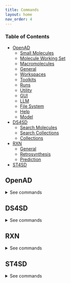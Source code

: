 ```yaml
---
title: Commands
layout: home
nav_order: 4
---
```


<!--

DO NOT EDIT
-----------
This file auto-generated.
To update it, consult instructions:
https://github.com/acceleratedscience/open-ad-toolkit/tree/main/docs

-->

### Table of Contents

- [OpenAD](#openad)
  - [Small Molecules](#small-molecules)
  - [Molecule Working Set](#molecule-working-set)
  - [Macromolecules](#macromolecules)
  - [General](#general)
  - [Workspaces](#workspaces)
  - [Toolkits](#toolkits)
  - [Runs](#runs)
  - [Utility](#utility)
  - [GUI](#gui)
  - [LLM](#llm)
  - [File System](#file-system)
  - [Help](#help)
  - [Model](#model)
- [DS4SD](#ds4sd)
  - [Search Molecules](#search-molecules)
  - [Search Collections](#search-collections)
  - [Collections](#collections)
- [RXN](#rxn)
  - [General](#general-1)
  - [Retrosynthesis](#retrosynthesis)
  - [Prediction](#prediction)
- [ST4SD](#st4sd)

## OpenAD

<details markdown="block">
<summary>See commands</summary>

### Small Molecules

`display molecule|mol <name> | <smiles> | <inchi> | <inchikey> | <cid>`{: .cmd }
Display a molecule's details. <br>

A molecule's details include its identifiers, synonyms, properties and any analysis results it has been enriched with. <br>

Supported molecule identifiers: <br>

-   `name` / `synonym` <br>
-   `SMILES` <br>
-   `InChI` <br>
-   `InChIKey` <br>
-   `PubChem CID` <br>

Notes: <br>

-   You can use the 'mol' shorthand instead of 'molecule'. <br>
-   If the requested molecule exists in your current working set or in memory, that version will be prioritized. <br>

Examples: <br>

-   Display a molecule by name: <br>
    `display molecule Aspirin` <br>

-   Display a molecule by SMILES string: <br>
    `display molecule CC(=O)OC1=CC=CC=C1C(=O)O` <br>

-   Display a molecule by InChI string: <br>
    `display mol InChI=1S/C9H8O4/c1-6(10)13-8-5-3-2-4-7(8)9(11)12/h2-5H,1H3,(H,11,12)` <br>

-   Display a molecule by InChIKey: <br>
    `display mol BSYNRYMUTXBXSQ-UHFFFAOYSA-N` <br>

-   Display a molecule by its PubChem CID: <br>
    `display mol 2244` <br><br>

`show molecule|mol <name> | <smiles> | <inchi> | <inchikey> | <cid>`{: .cmd }
Launch the molecule viewer to visualize your molecule and inspect its properties. <br>

Supported molecule identifiers: <br>

-   `name` / `synonym` <br>
-   `SMILES` <br>
-   `InChI` <br>
-   `InChIKey` <br>
-   `PubChem CID` <br>

Notes: <br>

-   You can use the 'mol' shorthand instead of 'molecule'. <br>
-   If the requested molecule exists in your current working set or in memory, that version will be prioritized. <br>

Examples: <br>

-   Inspect a molecule by name: <br>
    `show mol aspirin` <br>

-   Inspect a molecule by SMILES string: <br>
    `show mol CC(=O)OC1=CC=CC=C1C(=O)O` <br>

-   Inspect a molecule by InChI string: <br>
    `show mol InChI=1S/C9H8O4/c1-6(10)13-8-5-3-2-4-7(8)9(11)12/h2-5H,1H3,(H,11,12)` <br>

-   Inspect a molecule by PubChem CID: <br>
    `show mol 2244` <br><br>

`show molset|molecule-set '<molset_or_sdf_or_smi_path>' | using dataframe <dataframe>`{: .cmd }
Launch the molset viewer to visualize the contents of a molecule set. <br>

Examples: <br>

-   `show molset 'neurotransmitters.mol.json'` <br>
-   `show molset 'neurotransmitters.sdf'` <br>
-   `show molset 'neurotransmitters.smi'` <br>
-   `show molset my_dataframe` <br><br>

`@(<name> | <smiles> | <inchi> | <inchikey> | <cid>)>><molecule_property_name>`{: .cmd }
Request a molecule's property. <br>

Supported molecule identifiers: <br>

-   `name` / `synonym` <br>
-   `SMILES` <br>
-   `InChI` <br>
-   `InChIKey` <br>
-   `PubChem CID` <br>

Notes: <br>

-   In addition to a molecule's properties or identifiers, you can also request its synonyms. <br>
-   If the requested molecule exists in your current working set or in memory, that version will be prioritized. <br>
-   In addition to the properties listed below, you can also request any additional properties that are available in your molecule working set. <br>

Examples: <br>

-   Obtain the molecular weight of a molecule known as Aspirin. <br>
    `@aspirin>>molecular_weight` <br>

-   Obtain the canonical smiles string for the dopamine neurotransmitter. <br>
    `@dopamine>>canonical_smiles` <br>

-   Obtain a molecules xlogp value using a SMILES string. <br>
    `@CC(=O)OC1=CC=CC=C1C(=O)O>>xlogp` <br>

-   Obtain all the synonyms for ibuprofen. <br>
    `@ibuprofen>>synonyms` <br>

Available properties that can be queried: <br>
atom_stereo_count bond_stereo_count canonical_smiles <br>
charge cid complexity <br>
conformer_count_3d conformer_id_3d conformer_model_rmsd_3d <br>
conformer_rmsd_3d coordinate_type covalent_unit_count <br>
defined_atom_stereo_count defined_bond_stereo_count effective_rotor_count_3d <br>
exact_mass feature_acceptor_count_3d feature_anion_count_3d <br>
feature_cation_count_3d feature_count_3d feature_donor_count_3d <br>
feature_hydrophobe_count_3d feature_ring_count_3d h_bond_acceptor_count <br>
h_bond_donor_count heavy_atom_count inchi <br>
inchikey isomeric_smiles isotope_atom_count <br>
iupac_name mmff94_energy_3d mmff94_partial_charges_3d <br>
molecular_formula molecular_weight molecular_weight_exact <br>
monoisotopic_mass multipoles_3d multipoles_3d <br>
pharmacophore_features_3d pharmacophore_features_3d rotatable_bond_count <br>
sol sol_classification tpsa <br>
undefined_atom_stereo_count undefined_bond_stereo_count volume_3d <br>
x_steric_quadrupole_3d xlogp y_steric_quadrupole_3d <br><br>

`export molecule|mol <name> | <smiles> | <inchi> | <inchikey> | <cid> [ as file ]`{: .cmd }
Either save a molecule to your workspace as a JSON file (CLI) or return a dictionary of the molecule's properties (Jupyter Notebook). <br>

Supported molecule identifiers: <br>

-   `name` / `synonym` <br>
-   `SMILES` <br>
-   `InChI` <br>
-   `InChIKey` <br>
-   `PubChem CID` <br>

Notes: <br>

-   The requested molecule does not need to be in your current working set. <br>
-   The `as file` clause is only needed when you wish to save a file to your workspace from within a Jupytyer Notebook. <br>
-   You can use the 'mol' shorthand instead of 'molecule'. <br>
-   If the requested molecule exists in your current working set or in memory, that version will be prioritized. <br>

Examples: <br>

-   Export a molecule by name: <br>
    `export molecule aspirin` <br>

-   Export a molecule by SMILES string, and force it to save as a file (only relevant in a Jupyter Notebook): <br>
    `export mol aspirin as file` <br><br>

<br>

### Molecule Working Set

`add molecule|mol <name> | <smiles> | <inchi> | <inchikey> | <cid> [ as '<name>' ] [ basic ] [ force ]`{: .cmd }
Add a molecule to your current molecule working set. <br>

Supported molecule identifiers: <br>

-   `name` / `synonym` <br>
-   `SMILES` <span style="color: #ccc">- supports [ basic ]</span> <br>
-   `InChI` <span style="color: #ccc">- supports [ basic ]</span> <br>
-   `InChIKey` <br>
-   `PubChem CID` <br>

Options: <br>

-   `as <name>`: Provide a custom name for the molecule, which will be used by the software whenever refering to it going forward. <br>
    Note: you can always update a molecule's name later by running `rename molecule <name>`. <br>
-   `basic`: Create a minimal molecule without enriching it with PubChem data. This is only relevant when using a SMILES or InChI string as identifier. Because no API calls are made, this is much faster than the default behavior. <br>
-   `force`: Suppress the confirmation step before adding a molecule, which may be desired in batch operations. <br>

Notes: <br>

-   You can use the 'mol' shorthand instead of 'molecule'. <br>
-   If the requested molecule exists in your current working set or in memory, that version will be prioritized. <br>

Examples: <br>

-   Add a molecule by SMILES string: <br>
    `add molecule CC(=O)OC1=CC=CC=C1C(=O)O` <br>

-   Add a molecule by SMILES string, without enriching it with PubChem data: <br>
    `add molecule CC(=O)OC1=CC=CC=C1C(=O)O basic` <br>

-   Add a molecule by SMILES string, giving it a custom name: <br>
    `add molecule CC(=O)OC1=CC=CC=C1C(=O)O as 'mymol' basic` <br>

-   Add a molecule by unquoted InChI string: <br>
    `add mol InChI=1S/C9H8O4/c1-6(10)13-8-5-3-2-4-7(8)9(11)12/h2-5H,1H3,(H,11,12)` <br>

-   Add a molecule by quoted InChI string: <br>
    `add mol 'InChI=1S/C9H8O4/c1-6(10)13-8-5-3-2-4-7(8)9(11)12/h2-5H,1H3,(H,11,12)'` <br>

-   Add a molecule by InChIKey: <br>
    `add mol BSYNRYMUTXBXSQ-UHFFFAOYSA-N` <br>

-   Add a molecule by InChIKey, giving it a custom name: <br>
    `add mol BSYNRYMUTXBXSQ-UHFFFAOYSA-N as 'mymol'` <br>

-   Add a molecule by name: <br>
    `add molecule aspirin` <br>

-   Add a molecule by name, supressing the confirmation step: <br>
    `add molecule aspirin force` <br>

-   Add a molecule by quoted name: <br>
    `add mol 'Aspirin 325 mg'` <br>

-   Add a molecule by its PubChem CID: <br>
    `add mol 2244` <br><br>

`remove molecule|mol <name> | <smiles> | <inchi> | <inchikey> | <cid> [ force ]`{: .cmd }
Remove a molecule from the current working set based on a given molecule identifier. <br>

Supported molecule identifiers: <br>

-   `name` / `synonym` <br>
-   `SMILES` <br>
-   `InChI` <br>
-   `InChIKey` <br>
-   `PubChem CID` <br>

Options: <br>

-   `force`: Suppress the confirmation step before removing a molecule, which may be desired in batch operations. <br>

Notes: <br>

-   You can use the 'mol' shorthand instead of 'molecule'. <br>

Examples: <br>

-   Remove a molecule by name: <br>
    `remove molecule Aspirin` <br>

-   Remove a molecule by SMILES: <br>
    `remove molecule CC(=O)OC1=CC=CC=C1C(=O)O` <br>

-   Remove a molecule by InChIKey: <br>
    `remove mol BSYNRYMUTXBXSQ-UHFFFAOYSA-N` <br>

-   Remove a molecule by InChI <br>
    `remove mol  InChI=1S/C9H8O4/c1-6(10)13-8-5-3-2-4-7(8)9(11)12/h2-5H,1H3,(H,11,12)` <br>

-   Remove a molecule by CID: <br>
    `remove mol 2244` <br><br>

`list molecules|mols`{: .cmd }
List all molecules in the current working set. <br>

Notes: <br>

-   You can use the 'mols' shorthand instead of 'molecules'. <br><br>

`show molecules|mols`{: .cmd }
Launch the molset viewer to visualize your molecule working set. <br>

Notes: <br>

-   You can use the 'mols' shorthand instead of 'molecules'. <br><br>

`enrich molecules|mols with analysis`{: .cmd }
Enrich the molecules in your current working set with the results of the last performed analysis. <br>

This assumes that your molecule working set contains either the input molecule or any of the result molecules from the analysis. <br>

Notes: <br>

-   You can use the 'mols' shorthand instead of 'molecules'. <br>

Currently supported analysis commands: <br>

RXN: <br>

-   `predict reaction` <br>
-   `predict retrosynthesis` <br>

DS4SD: <br>

-   `search for patents containing molecule` <br>
-   `search for similiar molecules` <br>

Please refer to the DS4SD and RXN toolkits for further assistance on these commands. For example: <br>
`set context rxn` <br>
`predict reaction ?` <br><br>

`clear analysis cache`{: .cmd }
Clear the analysis results cache for your current workspace. <br>

Please refer to the `enrich molecules|mols with analysis` command for more information about analysis results. <br><br>

`display sources <name> | <smiles> | <inchi> | <inchikey> | <cid>`{: .cmd }
Display the sources of a molecule's properties, attributing how they were calculated or where they were sourced. <br>

Supported molecule identifiers: <br>

-   `name` / `synonym` <br>
-   `SMILES` <br>
-   `InChI` <br>
-   `InChIKey` <br>
-   `PubChem CID` <br>

Notes: <br>

-   If the requested molecule exists in your current working set or in memory, that version will be prioritized. <br><br>

`rename molecule|mol <molecule_identifer_string> as <molecule_name>`{: .cmd }
Rename a molecule in the current working set. <br>

Notes: <br>

-   You can use the 'mol' shorthand instead of 'molecule'. <br>

Example: <br>

-   Assuming you've added the molecule <span style="color: #dc0">CC(=O)OC1=CC=CC=C1C(=O)O</span> to your molecule working set, you can then rename it as such: <br>
    `rename molecule CC(=O)OC1=CC=CC=C1C(=O)O as Aspirin` <br><br>

`load molecules|mols from file '<filename.molset.json|sdf|csv|smi>' [ enrich ] [ append ]`{: .cmd }
Load molecules from a file into your molecule working set. <br>

Supported file formats: <br>

-   molset (.molset.json) <br>
-   SDF (.sdf) <br>
-   CSV (.csv) <br>
-   SMILES (.smi) <br>

Options: <br>

-   Append `enrich` to enrich the molecule with data from pubchem. <br>
-   Append `append` to append the molecules to the existing working set instead of overwriting it. <br>

Notes: <br>

-   To see some example input files, you can export the molecules from your working set using the `export molecules|mols as ...` command. <br>
-   You can use the 'mols' shorthand instead of 'molecules'. <br>

Examples: <br>

-   Load molecules from a molset JSON file: <br>
    `load molecules from file 'my_molecules.molset.json'` <br>

-   Load molecules from an SDF file, appending them to the existing working set: <br>
    `load mols from file 'my_molecules.sdf'` append` <br>

-   Load molecules from an CSV file: <br>
    `load molecules from file 'my_molecules.csv'` <br>

-   Load molecules from an SMILES file, enriching them with PubChem data: <br>
    `load mols from file 'my_molecules.smi'` enrich` <br><br>

`load molecules|mols from dataframe <dataframe> [ enrich ] [ append ]`{: .cmd }
Load molecules from a dataframe into your molecule working set. <br>

Options: <br>

-   Append `enrich` to enrich the molecule with data from pubchem. <br>
-   Append `append` to append the molecules to the existing working set instead of overwriting it. <br>

Notes: <br>

-   This command only works when called from a Jupyter Notebook or the API. <br>
-   To see some example input files, you can export the molecules from your working set using the `export molecules|mols as ...` command. <br>
-   You can use the 'mols' shorthand instead of 'molecules'. <br>

Examples: <br>

-   Load molecules from a dataframe: <br>
    `load molecules from dataframe my_dataframe` <br>

-   Load molecules from a dataframe, appending them to the existing working set: <br>
    `load mols from dataframe my_dataframe append` <br>

-   Load molecules from a dataframe, enriching them with PubChem data: <br>
    `load mols from dataframe my_dataframe enrich` <br><br>

`merge molecules|mols data from dataframe <dataframe> [ enrich ]`{: .cmd }
Merge molecule data from a dataframe into the molecules in your working set. <br>

Options: <br>

-   Append `enrich` to enrich the molecule with data from pubchem. <br>

The dataframe columns should be named as follows: <br>

-   `subject` or `smiles`: molecules similes string <br>
-   `property`: the name of the property to be merged <br>
-   `result`: the value of the property to be nmerged <br>

Sample input file: <br>

subject property result <br>
-------------------------------------------------------------------- ------------------------- ----------- <br>
O=C(N)C(F)(OC(F)(F)C(F)(F)C(F)(F)F)C(F)(F)F molecular_weight 329.065 <br>
O=C(O)C(F)(NC(F)(F)C(F)(F)C(F)(F)F)C(F)(F)F molecular_weight 329.065 <br>
O=C(O)C(F)(OC(F)(F)C(F)(F)C)CF molecular_weight 240.099 <br>
O=C(O)C(F)(OC(O)(F)C(F)(F)C(F)(F)F)C(F)(F)F molecular_weight 328.058 <br>
O=C(O)C(F)(OC(Cl)(F)C(F)(F)C(F)(F)F)C(F)(F)F molecular_weight 346.504 <br>
O=C(O)C(F)(OC(F)(F)C(F)(O)C(F)(F)F)C(F)(F)F molecular_weight 328.058 <br>
O=C(O)C(F)(OC(F)(O)C(F)(F)C(F)(F)F)C(F)(F)F molecular_weight 328.058 <br>
O=C(O)C(F)(OC(F)(F)C(F)(Br)C(F)(F)F)C(F)(F)F molecular_weight 390.955 <br>
O=C(O)C(F)OC(O)(F)C(F)(F)C(F)(F)F molecular_weight 260.061 <br>

Notes: <br>

-   You can use the 'mol' shorthand instead of 'molecule'. <br>

Examples: <br>

-   Merge molecule data from a dataframe called `new_props`: <br>
    `merge molecules data from dataframe new_props` <br>

-   Merge molecule data from a dataframe called `new_props`, while enriching the molecules with PubChem data: <br>
    `merge molecules data from dataframe new_props enrich` <br><br>

`export molecules|mols [ as '<filename.molset.json|sdf|csv|smi>' ]`{: .cmd }
Export your molecule working set as a file (CLI) or return it as a dataframe (Jupyter/API). <br>

Supported file formats: <br>

-   molset (.molset.json) <br>
-   SDF (.sdf) <br>
-   CSV (.csv) <br>
-   SMILES (.smi) <br>

Notes: <br>

-   When exporting as a file, the filename's extension will define what format the molecule are exported as. <br>
-   If no filename or extension is provided, the molecules will be saved as CSV file. <br>
-   When run inside a Jupyter Notebook or from the API, the `as <filename>` clause will be ignored and a dataframe will be returned. <br>
-   You can use the 'mols' shorthand instead of 'molecules'. <br><br>

`clear molecules|mols [ force ]`{: .cmd }
Clear the molecule working set. <br>

Options: <br>

-   `force`: Suppress the confirmation step before clearing the working set, which may be desired in batch operations. <br>

Notes: <br>

-   You can use the 'mols' shorthand instead of 'molecules'. <br><br>

<br>

### Macromolecules

`show mmol|protein <fasta> | '<pdb_id>'`{: .cmd }
Launch the molecule viewer to visualize your macromolecule and inspect its properties. <br>

Examples: <br>

-   Show a protein by its PDBe ID: <br>
    `show mmol '2g64'` <br>

-   Show a protein by its FASTA string: <br>
    `show protein MAKWVCKICGYIYDEDAGDPDNGISPGTKFEELPDDWVCPICGAPKSEFEKLED` <br><br>

<br>

### General

`openad`{: .cmd }
Display the openad splash screen. <br><br>

`get status`{: .cmd }
Display the currently selected workspace and toolkit. <br><br>

`display history`{: .cmd }
Display the last 30 commands run in your current workspace. <br><br>

`clear sessions`{: .cmd }
Clear any other sessions that may be running. <br><br>

<br>

### Workspaces

`set workspace <workspace_name>`{: .cmd }
Change the current workspace. <br><br>

`get workspace [ <workspace_name> ]`{: .cmd }
Display details a workspace. When no workspace name is passed, details of your current workspace are displayed. <br><br>

`create workspace <workspace_name> [ description('<description>') on path '<path>' ]`{: .cmd }
Create a new workspace with an optional description and path. <br><br>

`remove workspace <workspace_name>`{: .cmd }
Remove a workspace from your registry. Note that this doesn't remove the workspace's directory. <br><br>

`list workspaces`{: .cmd }
Lists all your workspaces. <br><br>

<br>

### Toolkits

`ds4sd`{: .cmd }
Display the splash screen for the DS4SD toolkit. <br><br>

`rxn`{: .cmd }
Display the splash screen for the RXN toolkit. <br><br>

`st4sd`{: .cmd }
Display the splash screen for the ST4SD toolkit. <br><br>

`list toolkits`{: .cmd }
List all installed toolkits. To see all available toolkits, run `list all toolkits`. <br><br>

`list all toolkits`{: .cmd }
List all available toolkits. <br><br>

`add toolkit <toolkit_name>`{: .cmd }
Install a toolkit. <br><br>

`remove toolkit <toolkit_name>`{: .cmd }
Remove a toolkit from the registry. <br>

<b>Note:</b> This doesn't delete the toolkit code. If the toolkit is added again, a backup of the previous install is created in the toolkit directory at `~/.openad/toolkits`. <br><br>

`update toolkit <toolkit_name>`{: .cmd }
Update a toolkit with the latest version. It is recommended to do this on a regular basis. <br><br>

`update all toolkits`{: .cmd }
Update all installed toolkits with the latest version. Happens automatically whenever OpenAD is updated to a new version. <br><br>

`set context <toolkit_name> [ reset ]`{: .cmd }
Set your context to the chosen toolkit. By setting the context, the selected toolkit functions become available to you. The optional parameter `reset` can be used to reset your login information. <br><br>

`get context`{: .cmd }
Display the currently selected toolkit. <br><br>

`unset context`{: .cmd }
Exit your toolkit context. You will no longer have access to toolkit-specific functions. <br><br>

<br>

### Runs

`create run`{: .cmd }
Start recording a run. <br><br>

`remove run <run_name>`{: .cmd }
remove a run. <br><br>

`save run as <run_name>`{: .cmd }
Stop recording a run and save it. <br><br>

`run <run_name>`{: .cmd }
Execute a previously recorded run. This will execute every command and continue regardless of any failures. <br><br>

`list runs`{: .cmd }
List all runs saved in the current workspace. <br><br>

`display run <run_name>`{: .cmd }
Display the commands stored in a certain run. <br><br>

<br>

### Utility

`display data '<filename.csv>'`{: .cmd }
Display data from a csv file. <br><br>

`-> result save [as '<filename.csv>']`{: .cmd }
Save table data to csv file. <br><br>

`-> result open`{: .cmd }
Explore table data in the browser. <br>
if you append `-d` to the end of the command `result open -d` display will result to data viewer. <br><br>

`-> result edit`{: .cmd }
Edit table data in the browser. <br>
if you append `-d` to the end of the command `result open -d` display will result to data viewer. <br><br>

`-> result copy`{: .cmd }
Copy table data to clipboard, formatted for spreadheet. <br><br>

`-> result display`{: .cmd }
Display the result in the CLI. <br>

        if you append `-d` to the end of the command `result open -d` display will result to data viewer. <br><br>

`-> result as dataframe`{: .cmd }
Return the result as dataframe (only for Jupyter Notebook) <br><br>

`edit config '<json_config_file>' [ schema '<schema_file>']`{: .cmd }
Edit any JSON file in your workspace directly from the CLI. If a schema is specified, it will be used for validation and documentation. <br><br>

<br>

### GUI

`install gui`{: .cmd }
Install the OpenAD GUI (graphical user interface). <br>

The graphical user interface allows you to browse your workspace and visualize your datasets and molecules. <br><br>

`launch gui`{: .cmd }
Launch the OpenAD GUI (graphical user interface). <br><br>

`restart gui`{: .cmd }
Terminate and then restart the GUI server. <br><br>

`quit gui`{: .cmd }
Terminate the GUI server. <br><br>

<br>

### LLM

`tell me <how to do xyz>`{: .cmd }
Ask your AI assistant how to do anything in OpenAD. <br><br>

`set llm  <language_model_name>`{: .cmd }
Set the target language model name for the `tell me` command. <br><br>

`clear llm auth`{: .cmd }
Clear the language model's authentication file. <br><br>

<br>

### File System

`list files [ path ]`{: .cmd }
List al directories and files in your current workspace. <br><br>

`import from '<external_source_file>' to '<workspace_file>'`{: .cmd }
Import a file from outside OpenAD into your current workspace. <br><br>

`export from '<workspace_file>' to '<external_file>'`{: .cmd }
Export a file from your current workspace to anywhere on your hard drive. <br><br>

`copy file '<workspace_file>' to '<other_workspace_name>'`{: .cmd }
Export a file from your current workspace to another workspace. <br><br>

`remove '<filename>'`{: .cmd }
Remove a file from your current workspace. <br><br>

`open '<filename>'`{: .cmd }
Open a file or dataframe in an iframe <br>

Examples: <br>

-   `open 'base_molecules.sdf'` <br>
-   `open my_dataframe` <br><br>

<br>

### Help

`intro`{: .cmd }
Display an introduction to the OpenAD CLI. <br><br>

`docs`{: .cmd }
Open the documentation webpage. <br><br>

`?`{: .cmd }
List all available commands. <br><br>

`? ...<soft>   --> List all commands containing "..."</soft>`{: .cmd }
<br>

`... ?<soft>   --> List all commands starting with "..."</soft>`{: .cmd }
<br>

<br>

### Model

`model auth list`{: .cmd }
show authentication group mapping <br><br>

`model auth add group '<auth_group>'|<auth_group> with '<api_key>'`{: .cmd }
add an authentication group for model services to use <br><br>

`model auth remove group '<auth_group>' | <auth_group>`{: .cmd }
remove an authentication group <br><br>

`model auth add service '<service_name>'|,service_name> to group '<auth_group>'|<auth_group>`{: .cmd }
Attach an authentication group to a model service <br><br>

`model auth remove service '<service_name>'|<service_name>`{: .cmd }
Detatch an authentication group from a model service <br><br>

`model service status`{: .cmd }
Get the status of currently cataloged services <br><br>

`model service describe '<service_name>'|<service_name>`{: .cmd }
get the configuration of a service <br><br>

`model catalog list`{: .cmd }
get the list of currently cataloged services <br><br>

`uncatalog model service '<service_name>'|<service_name>`{: .cmd }
uncatalog a model service <br>

Example: <br>
`uncatalog model service 'gen'` <br><br>

`catalog model service from (remote) '<path> or <github> or <service_url>' as  '<service_name>'|<service_name>   USING (<parameter>=<value> <parameter>=<value>)`{: .cmd }
catalog a model service from a path or github or remotely from an existing OpenAD service. <br>
(USING) optional headers parameters for communication with service backend. <br>
If you are cataloging a service using a model defined in a directory, provide the absolute `<path>` of that directory in quotes. <br>

The following options require the `remote` option be declared. <br>

If you are cataloging a service using a model defined in github repository, provide the absolute `<github>` of that github directory quotes. <br>

If you are cataloging a remote service on a ip address and port provide the remote services ipaddress and port in quoted string e.g. `'0.0.0.0:8080'` <br>

`service_name`: this is the name of the service as you will define it for your usage. e.g `prop` short for properties. <br>

USING Parameters: <br>

If using a hosted service the following parameters must be supplied: <br> -`Inference-Service`: this is the name of the inference service that is hosted, it is a required parameter if cataloging a remote service. <br>
An authorization parameter is always required if cataloging a hosted service, either Auhtorisation group (`auth_group`) or Authorisation bearer_token/api_key (`Authorization`): <br> -`auth_group`: this is the name of an authorization group which contains the api_key linked to the service access. This can only be used if `Authorization` is not also defined. <br>
OR <br> -`Authorization`: this parameter is designed to be used when a `auth_group` is not defined. <br>

Example: <br>

Skypilot Deployment <br> -`catalog model service from 'git@github.com:acceleratedscience/generation_inference_service.git' as 'gen'` <br>

Service using a authentication group <br> -`catalog model service from remote '<service_url>' as  molf  USING (Inference-Service=molformer  )` <br>
` model auth add service 'molf' to group 'default'` <br>

Single Authorisation Service <br> -`openad catalog model service from remote '<service_URL>' as 'gen' USING (Inference-Service=generation Authorization='<api_key>')` <br>

Catalog a remote service shared with you: <br> -`catalog model service from remote 'http://54.235.3.243:30001' as gen` <br><br>

`model service up '<service_name>'|<service_name> [no_gpu]}`{: .cmd }
launches a cataloged model service when it was cataloged as a self managed service from a directory or github repository. <br>
If you do not want to launch a service with GPU you should specify `no_gpu` at the end of the command. <br>
Examples: <br>

-`model service up gen` <br>

-`model service up 'gen'` <br>

-`model service up gen no_gpu` <br><br>

`model service local up '<service_name>'|<service_name>`{: .cmd }
Launches a model service locally. <br>

            Example: <br>
              ` model service local up gen` <br><br>

`model service down '<service_name>'|<service_name>`{: .cmd }
Bring down a model service <br>
Examples: <br>

`model service down gen` <br>

`model service down 'gen'` <br><br>

<br>

</details>

## DS4SD

<details markdown="block">
<summary>See commands</summary>

### Search Molecules

`search for similar molecules to '<smiles>' [ save as '<filename.csv>' ]`{: .cmd }
Search for molecules that are similar to the provided molecule or molecule substructure as provided in the `<smiles_string>`. <br>

Use the `save as` clause to save the results as a csv file in your current workspace. <br>

Example: <br>
`search for similar molecules to 'C1(C(=C)C([O-])C1C)=O'` <br><br>

`search for molecules in patents from list ['<patent1>', '<patent2>', ...] | dataframe <dataframe_name> | file '<filename.csv>' [ save as '<filename.csv>' ]`{: .cmd }
Search for molecules mentioned in a defined list of patents. When sourcing patents from a CSV or DataFrame, there must be column named "PATENT ID" or "patent id". <br>

Use the `save as` clause to save the results as a csv file in your current workspace. <br>

Example: <br>
`search for molecules in patents from list ['CN108473493B','US20190023713A1']` <br><br>

`search for patents containing molecule '<smiles>' | '<inchi>' | '<inchikey>' [ save as '<filename.csv>' ]`{: .cmd }
Search for mentions of a specified molecules in registered patents. The queried molecule can be described as a SMILES string, InChI or InChiKey. <br>

Use the `save as` clause to save the results as a csv file in your current workspace. <br>

Example: <br>
`search for patents containing molecule 'CC(C)(c1ccccn1)C(CC(=O)O)Nc1nc(-c2c[nH]c3ncc(Cl)cc23)c(C#N)cc1F'` <br><br>

`search for substructure instances of '<smiles>' [ save as '<filename.csv>' ]`{: .cmd }
Search for molecules by substructure, as defined by the `<smiles_string>`. <br>

Use the `save as` clause to save the results as a csv file in your current workspace. <br>

Example: <br>
`search for substructure instances of 'C1(C(=C)C([O-])C1C)=O' save as 'my_mol'` <br><br>

<br>

### Search Collections

`search collection '<collection_name_or_key>' for '<search_string>' [ using (page_size=<int> system_id=<system_id> edit_distance=<integer> display_first=<integer>) ] show (data | docs) [ estimate only | return as data | save as '<filename.csv>' ]`{: .cmd }
Performs a document search of the Deep Search repository based on a given collection. The required `using` clause specifies the collection to search. Use `estimate only` to return only the potential number of hits. <br>

Parameters: <br>

-   `<collection_name_or_key>` The name or index key for a collection. Use the command `display all collections` to list available collections. <br>
-   `<search_string>` The search string for the search. <br>

The `<search_string>` supports elastic search string query syntax: <br>

-   `+` Signifies AND operation. <br>
-   `|` Signifies OR operation. <br>
-   `-` Negates a single token. <br>
-   `\"` Wraps a number of tokens to signify a phrase for searching. <br>
-   `*` At the end of a term -> signifies a prefix query <br>
-   `(` & `)` Signifies precedence <br>
-   `~N` After a word -> signifies edit distance (fuzziness) <br>
-   `~N` After a phrase -> signifies slop amount <br>

Options for the `using` clause: <br>

> **Note:** The `using` clause requires all enclosed parameters to be defined in the same order as listed below. <br>

-   `page_size=<integer>` Result pagination, the default is None. <br>
-   `system_id=<system_id>` System cluster id, the default is 'default'. <br>
-   `edit_distance=<integer>` (0-5) Sets the search word span criteria for key words for document searches, the default is 5. When set to 0, no snippets will be be returned. <br>
-   `display_first=<integer>` When set, the displayed result set will be truncated at the given number. <br>

Clauses: <br>

-   `show (data | docs)`: <br>
    -   `data` Display structured data from within the documents. <br>
    -   `docs` Display document context and preview snippet. <br>
        Both can be combined in a single command, e.g. `show (data docs)` <br>
-   `estimate only` Determine the potential number of hits. <br>
-   `return as data` For Notebook or API mode. Removes all styling from the Pandas DataFrame, ready for further processing. <br>

Examples: <br>

-   Look for documents that contain discussions on power conversion efficiency: <br>
    `search collection 'arxiv-abstract' for 'ide(\"power conversion efficiency\" OR PCE) AND organ*' using ( edit_distance=20 system_id=default) show (docs)` <br>

-   Search the PubChem archive for 'Ibuprofen' and display related molecules' data: <br>
    `search collection 'pubchem' for 'Ibuprofen' show (data)` <br>

-   Search for patents which mention a specific smiles molecule: <br>
    `search collection 'patent-uspto' for '\"smiles#ccc(coc(=o)cs)(c(=o)c(=o)cs)c(=o)c(=o)cs\"' show (data)` <br><br>

`display collection matches for '<search_string>' [ save as '<filename.csv>' ]`{: .cmd }
Search all collections for documents that contain a given Deep Search `<search_string>`. This is useful when narrowing down document collection(s) for subsequent search. You can use the `<index_key>` from the returned table in your next search. <br>

Use the `save as` clause to save the results as a csv file in your current workspace. <br>

Example: <br>
`display collection matches for 'Ibuprofen'` <br><br>

<br>

### Collections

`display collections in domains from list <list_of_domains> [ save as '<filename.csv>' ]`{: .cmd }
Display collections that belong to the listed domains. <br>

Use the `save as` clause to save the results as a csv file in your current workspace. <br>

Use the command `display all collections` to find available domains. <br>

Example: <br>
`display collections in domains from list ['Scientific Literature']` <br><br>

`display all collections [ save as '<filename.csv>' ]`{: .cmd }
Display all available collections in Deep Search. <br>

Use the `save as` clause to save the results as a csv file in your current workspace. <br><br>

`display collections for domain '<domain_name>'`{: .cmd }
Display the available collections in a given Deep Search domain. <br>

Use the command `display all collections` to find available domains. <br>

Example: <br>
`display collections for domain 'Business Insights'` <br><br>

`display collection details '<collection_name_or_key>'`{: .cmd }
Display the details for a specified collection. You can specify a collection by its name or key. <br>

Use the command `display all collections` to list available collections. <br>

Example: <br>
`display collection details 'Patents from USPTO'` <br><br>

<br>

</details>

## RXN

<details markdown="block">
<summary>See commands</summary>

### General

`interpret recipe '<recipe_paragraph>' | '<txt_filename>'`{: .cmd }
Build a ordered list of actions interpreted from a provided text-based recipe. The recipe can be provided as a string or as a text file from your current workspace. <br>

Examples: <br>

-   `interpret recipe 'my_recipe.txt'` <br>
-   `interpret recipe 'A solution of ((1S,2S)-1-{[(methoxymethyl-biphenyl-4-yl)-(2-pyridin-2-yl-cyclopropanecarbonyl)-amino]-methyl}-2-methyl-butyl)-carbamic acid tert-butyl ester (25 mg, 0.045 mmol) and dichloromethane (4 mL) was treated with a solution of HCl in dioxane (4 N, 0.5 mL) and the resulting reaction mixture was maintained at room temperature for 12 h. The reaction was then concentrated to dryness to afford (1R,2R)-2-pyridin-2-yl-cyclopropanecarboxylic acid ((2S,3S)-2-amino-3-methylpentyl)-(methoxymethyl-biphenyl-4-yl)-amide (18 mg, 95% yield) as a white solid.'` <br><br>

`list rxn models`{: .cmd }
Lists all RXN AI models currently available. <br><br>

<br>

### Retrosynthesis

`predict retrosynthesis '<smiles>' [ using (option1=<value> option2=<value>) ]`{: .cmd }
Perform a retrosynthesis route prediction on a molecule. <br>

RXN was trained on more than 3 million chemical reactions, derived from publicly available patents. Since then, the Molecular Transformer has outperformed all data-driven models, achieving more than 90% accuracy on forward chemical reaction predictions (reactants + reagents to products) <br>

> **Note:** The `using` clause requires all enclosed parameters to be defined in the same order as listed below. <br>

<<<<<<< HEAD
Optional Parameters that can be specified in the `using` clause: <br>

-   `availability_pricing_threshold=<int>` Maximum price in USD per g/ml of compounds. Default: no threshold. <br>
-   `available_smiles='<smiles>.<smiles>.<smiles>'` List of molecules available as precursors, delimited with a period. <br>
-   `exclude_smiles='<smiles>.<smiles>.<smiles>'` List of molecules to exclude from the set of precursors, delimited with a period. <br>
-   `exclude_substructures='<smiles>.<smiles>.<smiles>'` List of substructures to exclude from the set of precursors, delimited with a period. <br>
-   `exclude_target_molecule=<boolean>` Excluded target molecule. The default is True <br>
-   `fap=<float>` Every retrosynthetic step is evaluated with the FAP, and is only retained when forward confidence is greater than the FAP value. The default is 0.6. <br>
-   `max_steps=<int>` The maximum number steps in the results. The default is 3. <br>
-   `nbeams=<int>` The maximum number of beams exploring the hypertree. The default is 10. <br>
-   `pruning_steps=<int>` The number of steps to prune a hypertree. The default is 2. <br>
-   # `ai_model='<model_name>'` What model to use. Use the command `list rxn models` to list all available models. The default is '2020-07-01'. <br>
-   `availability_pricing_threshold=<int>` Maximum price in USD per g/ml of compounds. Default: no threshold. <br>
-   `available_smiles='<smiles>.<smiles>.<smiles>'` List of molecules available as precursors, delimited with a period. <br>
-   `exclude_smiles='<smiles>.<smiles>.<smiles>'` List of molecules to exlude from the set of precursors, delimited with a period. <br>
-   `exclude_substructures='<smiles>.<smiles>.<smiles>'` List of substructures to excludefrom the set of precursors, delimited with a period. <br>
-   `exclude_target_molecule=<boolean>` Excluded target molecule. The default is True <br>
-   `fap=<float>` Every retrosynthetic step is evaluated with the FAP, and is only retained when forward confidence is greater than the FAP value. The default is 0.6. <br>
-   `max_steps=<int>` The maximum number steps in the results. The default is 3. <br>
-   `nbeams=<int>` The maximum number of beams exploring the hypertree. The default is 10. <br>
-   `pruning_steps=<int>` The number of steps to prune a hypertree. The default is 2. <br>
-   `ai_model='<model_name>'` What model to use. Use the command `list rxn models` to list all available models. The default is '2020-07-01'. <br>
    > > > > > > > main

There are different models available for use with this command including: '12class-tokens-2021-05-14', '2019-09-12', '2020-04-24', '2020-07-01', '2020-07-31', 'aizynth-2020-06-11', 'disconnection-aware-2022-06-24', 'enzymatic-2021-04-16', 'enzymatic-2022-05-31', 'sulfonium-2020-10-27' <br>

Examples: <br>
`predict retrosynthesis 'BrCCc1cccc2c(Br)c3ccccc3cc12' using (max_steps=3)` <br>

`predict retrosynthesis  'BrCCc1cccc2c(Br)c3ccccc3cc12' using (max_steps=6 ai_model='12class-tokens-2021-05-14' ) ` <br><br>

<br>

### Prediction

`predict reaction in batch from dataframe <dataframe_name> | file '<filename.csv>' | list ['<smiles>.<smiles>','<smiles>.<smiles>'] [ using (ai_model='<ai_model>') ] [ use_saved ]`{: .cmd }
Run a batch of reaction predictions. The provided list of reactions can be specified as a DataFrame, a CSV file from your current workspace or a list of strings. When proving a DataFrame or CSV file, we will look for the "reactions" column. <br>

Reactions are defined by combining two SMILES strings delimited by a period. For example: `'BrBr.c1ccc2cc3ccccc3cc2c1'` <br>

Optional Parameters that can be specified in the `using` clause: <br>

-   `ai_model='<model_name>'` What model to use. Use the command `list rxn models` to list all available models. The default is '2020-07-01'. <br>

You can reuse previously generated results by appending the optional `use_saved` clause. This will reuse the results of a previously run command with the same parameters, if available. <br>

Examples: <br>

-   `predict reaction in batch from list ['BrBr.c1ccc2cc3ccccc3cc2c1CCO' , 'BrBr.c1ccc2cc3ccccc3cc2c1']` <br>
-   `predict reaction in batch from list ['BrBr.c1ccc2cc3ccccc3cc2c1CCO' , 'BrBr.c1ccc2cc3ccccc3cc2c1'] use_saved` <br><br>

`predict reaction '<smiles>.<smiles>' [ using (ai_model='<ai_model>') ] [ use_saved ]`{: .cmd }
Predict the reaction between two molecules. <br>

Reactions are defined by combining two SMILES strings delimited by a period. For example: `'BrBr.c1ccc2cc3ccccc3cc2c1'` <br>

Optional Parameters that can be specified in the `using` clause: <br>

-   `ai_model='<model_name>'` What model to use. Use the command `list rxn models` to list all available models. The default is '2020-07-01'. <br>

You can reuse previously generated results by appending the optional `use_saved` clause. This will reuse the results of a previously run command with the same parameters, if available. <br>

Examples: <br>

-   `predict reaction 'BrBr.c1ccc2cc3ccccc3cc2c1CCO'` <br>
-   `predict reaction 'BrBr.c1ccc2cc3ccccc3cc2c1CCO' use_saved` <br><br>

`predict reaction topn in batch from dataframe <dataframe_name> | file '<filename.csv>' | list ['<smiles>.<smiles>','<smiles>.<smiles>'] [ using (topn=<integer> ai_model='<ai_model>') ] [ use_saved ]`{: .cmd }
Run a batch of reaction predictions for topn. The provided list of reactions can be specified as a DataFrame, a CSV file from your current workspace or a list of strings. When proving a DataFrame or CSV file, we will look for the "reactions" column. <br>

Reactions are defined by combining two SMILES strings delimited by a period. For example: `'BrBr.c1ccc2cc3ccccc3cc2c1'` <br>

Optional Parameters that can be specified in the `using` clause: <br>

-   `ai_model='<model_name>'` What model to use. Use the command `list rxn models` to list all available models. The default is '2020-07-01'. <br>
-   `topn=<integer>` Defined the number of results being returned. The default value is 3. <br>

You can reuse previously generated results by appending the optional `use_saved` clause. This will reuse the results of a previously run command with the same parameters, if available. <br>

Examples: <br>

-   `predict reaction topn in batch from list ['BrBr.c1ccc2cc3ccccc3cc2c1CCO' , 'BrBr.c1ccc2cc3ccccc3cc2c1']` <br>
-   `predict reaction topn in batch from list ['BrBr.c1ccc2cc3ccccc3cc2c1CCO' , 'BrBr.c1ccc2cc3ccccc3cc2c1'] using (topn=6)` <br>
-   `predict reaction topn in batch from list ['BrBr.c1ccc2cc3ccccc3cc2c1CCO' , 'BrBr.c1ccc2cc3ccccc3cc2c1'] use_saved ` <br><br>

<br>

</details>

## ST4SD

<details markdown="block">
<summary>See commands</summary>

</details>
